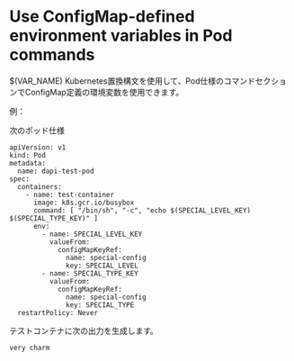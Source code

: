 # Use ConfigMap-defined environment variables in Pod commands

$(VAR_NAME) Kubernetes置換構文を使用して、Pod仕様のコマンドセクションでConfigMap定義の環境変数を使用できます。

例：

次のポッド仕様
```
apiVersion: v1
kind: Pod
metadata:
  name: dapi-test-pod
spec:
  containers:
    - name: test-container
      image: k8s.gcr.io/busybox
      command: [ "/bin/sh", "-c", "echo $(SPECIAL_LEVEL_KEY) $(SPECIAL_TYPE_KEY)" ]
      env:
        - name: SPECIAL_LEVEL_KEY
          valueFrom:
            configMapKeyRef:
              name: special-config
              key: SPECIAL_LEVEL
        - name: SPECIAL_TYPE_KEY
          valueFrom:
            configMapKeyRef:
              name: special-config
              key: SPECIAL_TYPE
  restartPolicy: Never
```
テストコンテナに次の出力を生成します。
```
very charm
```